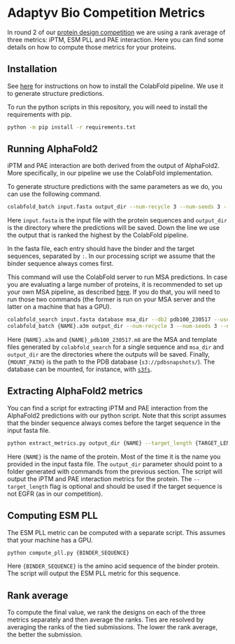 # Adaptyv Bio Competition Metrics

In round 2 of our [protein design competition](https://design.adaptyvbio.com/) we are using a rank average of three metrics: iPTM, ESM PLL and PAE interaction. Here you can find some details on how to compute those metrics for your proteins.

## Installation

See [here](https://github.com/sokrypton/ColabFold?tab=readme-ov-file) for instructions on how to install the ColabFold pipeline. We use it to generate structure predictions.

To run the python scripts in this repository, you will need to install the requirements with pip.

```bash
python -m pip install -r requirements.txt
```

## Running AlphaFold2

iPTM and PAE interaction are both derived from the output of AlphaFold2. More specifically, in our pipeline we use the ColabFold implementation.

To generate structure predictions with the same parameters as we do, you can use the following command.

```bash
colabfold_batch input.fasta output_dir --num-recycle 3 --num-seeds 3 --num-models 5 --templates
```

Here `input.fasta` is the input file with the protein sequences and `output_dir` is the directory where the predictions will be saved. Down the line we use the output that is ranked the highest by the ColabFold pipeline.

In the fasta file, each entry should have the binder and the target sequences, separated by `:`. In our processing script we assume that the binder sequence always comes first.

This command will use the ColabFold server to run MSA predictions. In case you are evaluating a large number of proteins, it is recommended to set up your own MSA pipeline, as described [here](https://github.com/YoshitakaMo/localcolabfold). If you do that, you will need to run those two commands (the former is run on your MSA server and the latter on a machine that has a GPU).

```bash
colabfold_search input.fasta database msa_dir --db2 pdb100_230517 --use-templates 1
colabfold_batch {NAME}.a3m output_dir --num-recycle 3 --num-seeds 3 --num-models 5 --templates --local-pdb-path {MOUNT_PATH}/20240101/pub/pdb/data/structures/divided/mmCIF --pdb-hit-file {NAME}_pdb100_230517.m8
```

Here `{NAME}.a3m` and `{NAME}_pdb100_230517.m8` are the MSA and template files generated by `colabfold_search` for a single sequence and `msa_dir` and `output_dir` are the directories where the outputs will be saved. Finally, `{MOUNT_PATH}` is the path to the PDB database (`s3://pdbsnapshots/`). The database can be mounted, for instance, with [`s3fs`](https://github.com/s3fs-fuse/s3fs-fuse).

## Extracting AlphaFold2 metrics

You can find a script for extracting iPTM and PAE interaction from the AlphaFold2 predictions with our python script. Note that this script assumes that the binder sequence always comes before the target sequence in the input fasta file.

```bash
python extract_metrics.py output_dir {NAME} --target_length {TARGET_LENGTH}
```

Here `{NAME}` is the name of the protein. Most of the time it is the name you provided in the input fasta file. The `output_dir` parameter should point to a folder generated with commands from the previous section. The script will output the iPTM and PAE interaction metrics for the protein. The `--target_length` flag is optional and should be used if the target sequence is not EGFR (as in our competition).

## Computing ESM PLL

The ESM PLL metric can be computed with a separate script. This assumes that your machine has a GPU.

```bash
python compute_pll.py {BINDER_SEQUENCE}
```

Here `{BINDER_SEQUENCE}` is the amino acid sequence of the binder protein. The script will output the ESM PLL metric for this sequence.

## Rank average

To compute the final value, we rank the designs on each of the three metrics separately and then average the ranks. Ties are resolved by averaging the ranks of the tied submissions. The lower the rank average, the better the submission.